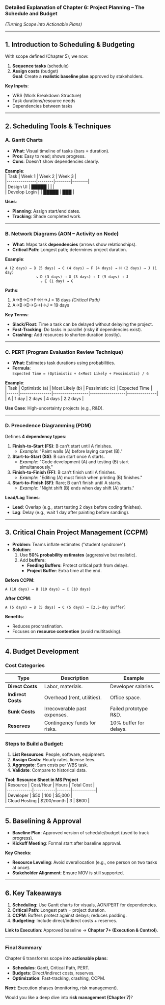 ### **Detailed Explanation of Chapter 6: Project Planning – The Schedule and Budget**  
*(Turning Scope into Actionable Plans)*  

---

## **1. Introduction to Scheduling & Budgeting**  
With scope defined (Chapter 5), we now:  
1. **Sequence tasks** (schedule)  
2. **Assign costs** (budget)  
**Goal**: Create a **realistic baseline plan** approved by stakeholders.  

**Key Inputs**:  
- WBS (Work Breakdown Structure)  
- Task durations/resource needs  
- Dependencies between tasks  

---

## **2. Scheduling Tools & Techniques**  

### **A. Gantt Charts**  
- **What**: Visual timeline of tasks (bars = duration).  
- **Pros**: Easy to read; shows progress.  
- **Cons**: Doesn’t show dependencies clearly.  

**Example**:  
| Task          | Week 1 | Week 2 | Week 3 |  
|---------------|--------|--------|--------|  
| Design UI     | █████  |        |        |  
| Develop Login |        | █████  | ███    |  

**Uses**:  
- **Planning**: Assign start/end dates.  
- **Tracking**: Shade completed work.  

---

### **B. Network Diagrams (AON – Activity on Node)**  
- **What**: Maps task **dependencies** (arrows show relationships).  
- **Critical Path**: Longest path; determines project duration.  

**Example**:  
```
A (2 days) → B (5 days) → C (4 days) → F (4 days) → H (2 days) → J (1 day)  
              ↘ D (3 days) → G (3 days) → I (5 days) → J  
                ↘ E (1 day) → G  
```  
**Paths**:  
1. A→B→C→F→H→J = 18 days *(Critical Path)*  
2. A→B→D→G→I→J = 19 days  

**Key Terms**:  
- **Slack/Float**: Time a task can be delayed without delaying the project.  
- **Fast-Tracking**: Do tasks in parallel (risky if dependencies exist).  
- **Crashing**: Add resources to shorten duration (costly).  

---

### **C. PERT (Program Evaluation Review Technique)**  
- **What**: Estimates task durations using probabilities.  
- **Formula**:  
  `Expected Time = (Optimistic + 4×Most Likely + Pessimistic) / 6`  

**Example**:  
| Task | Optimistic (a) | Most Likely (b) | Pessimistic (c) | Expected Time |  
|------|----------------|------------------|------------------|---------------|  
| A    | 1 day          | 2 days           | 4 days           | 2.2 days      |  

**Use Case**: High-uncertainty projects (e.g., R&D).  

---

### **D. Precedence Diagramming (PDM)**  
Defines **4 dependency types**:  
1. **Finish-to-Start (FS)**: B can’t start until A finishes.  
   - *Example*: "Paint walls (A) before laying carpet (B)."  
2. **Start-to-Start (SS)**: B can start once A starts.  
   - *Example*: "Code development (A) and testing (B) start simultaneously."  
3. **Finish-to-Finish (FF)**: B can’t finish until A finishes.  
   - *Example*: "Editing (A) must finish when printing (B) finishes."  
4. **Start-to-Finish (SF)**: Rare; B can’t finish until A starts.  
   - *Example*: "Night shift (B) ends when day shift (A) starts."  

**Lead/Lag Times**:  
- **Lead**: Overlap (e.g., start testing 2 days before coding finishes).  
- **Lag**: Delay (e.g., wait 1 day after painting before sanding).  

---

## **3. Critical Chain Project Management (CCPM)**  
- **Problem**: Teams inflate estimates ("student syndrome").  
- **Solution**:  
  1. Use **50% probability estimates** (aggressive but realistic).  
  2. Add **buffers**:  
     - **Feeding Buffers**: Protect critical path from delays.  
     - **Project Buffer**: Extra time at the end.  

**Before CCPM**:  
```
A (10 days) → B (10 days) → C (10 days)  
```  
**After CCPM**:  
```
A (5 days) → B (5 days) → C (5 days) → [2.5-day Buffer]  
```  

**Benefits**:  
- Reduces procrastination.  
- Focuses on **resource contention** (avoid multitasking).  

---

## **4. Budget Development**  
### **Cost Categories**  
| **Type**          | **Description**                     | **Example**                |  
|--------------------|-------------------------------------|----------------------------|  
| **Direct Costs**   | Labor, materials.                   | Developer salaries.        |  
| **Indirect Costs** | Overhead (rent, utilities).         | Office space.              |  
| **Sunk Costs**     | Irrecoverable past expenses.        | Failed prototype R&D.      |  
| **Reserves**       | Contingency funds for risks.        | 10% buffer for delays.     |  

### **Steps to Build a Budget**:  
1. **List Resources**: People, software, equipment.  
2. **Assign Costs**: Hourly rates, license fees.  
3. **Aggregate**: Sum costs per WBS task.  
4. **Validate**: Compare to historical data.  

**Tool**: **Resource Sheet in MS Project**  
| Resource    | Cost/Hour | Hours | Total Cost |  
|-------------|-----------|-------|------------|  
| Developer   | $50       | 100   | $5,000     |  
| Cloud Hosting | $200/month | 3    | $600       |  

---

## **5. Baselining & Approval**  
- **Baseline Plan**: Approved version of schedule/budget (used to track progress).  
- **Kickoff Meeting**: Formal start after baseline approval.  

**Key Checks**:  
- **Resource Leveling**: Avoid overallocation (e.g., one person on two tasks at once).  
- **Stakeholder Alignment**: Ensure MOV is still supported.  

---

## **6. Key Takeaways**  
1. **Scheduling**: Use Gantt charts for visuals, AON/PERT for dependencies.  
2. **Critical Path**: Longest path = project duration.  
3. **CCPM**: Buffers protect against delays; reduces padding.  
4. **Budgeting**: Include direct/indirect costs + reserves.  

**Link to Execution**: Approved baseline → **Chapter 7+ (Execution & Control)**.  

---

### **Final Summary**  
Chapter 6 transforms scope into **actionable plans**:  
- **Schedules**: Gantt, Critical Path, PERT.  
- **Budgets**: Direct/indirect costs, reserves.  
- **Optimization**: Fast-tracking, crashing, CCPM.  

**Next**: Execution phases (monitoring, risk management).  

Would you like a deep dive into **risk management (Chapter 7)**?